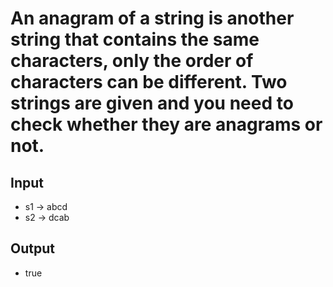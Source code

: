 #  An anagram of a string is another string that contains the same characters, only the order of characters can be different. Two strings are given and you need to check whether they are anagrams or not.

## Input
- s1 -> abcd
- s2 -> dcab

## Output
- true
